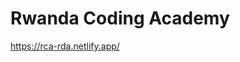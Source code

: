 <h1>Rwanda Coding Academy</h1>
<a href="https://rca-rda.netlify.app/">https://rca-rda.netlify.app/</a>
